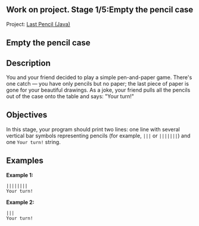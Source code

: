## Work on project. Stage 1/5:Empty the pencil case

Project: [Last Pencil (Java)](https://hyperskill.org/projects/341)

## Empty the pencil case

## Description

You and your friend decided to play a simple pen-and-paper game. There's one catch — you have only pencils but no paper;
the last piece of paper is gone for your beautiful drawings. As a joke, your friend pulls all the pencils out of the
case onto the table and says: "Your turn!"

## Objectives

In this stage, your program should print two lines: one line with several vertical bar symbols representing pencils (for
example, `|||` or `|||||||`) and one `Your turn!` string.

## Examples

**Example 1:**

```no-highlight
||||||||
Your turn! 
```

**Example 2:**

```no-highlight
|||
Your turn!
```